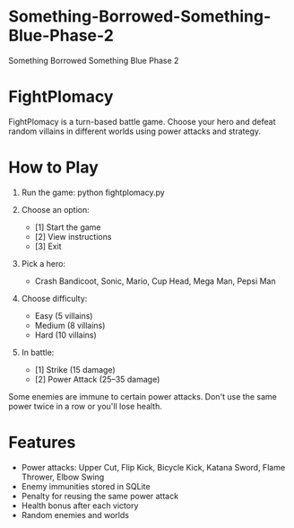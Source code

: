 # Something-Borrowed-Something-Blue-Phase-2
Something Borrowed Something Blue Phase 2
# FightPlomacy

FightPlomacy is a turn-based battle game. Choose your hero and defeat random villains in different worlds using power attacks and strategy.

# How to Play
1. Run the game:
   python fightplomacy.py

2. Choose an option:
   - [1] Start the game
   - [2] View instructions
   - [3] Exit

3. Pick a hero:
   - Crash Bandicoot, Sonic, Mario, Cup Head, Mega Man, Pepsi Man

4. Choose difficulty:
   - Easy (5 villains)
   - Medium (8 villains)
   - Hard (10 villains)

5. In battle:
   - [1] Strike (15 damage)
   - [2] Power Attack (25–35 damage)

Some enemies are immune to certain power attacks. Don't use the same power twice in a row or you'll lose health.

# Features

- Power attacks:
  Upper Cut, Flip Kick, Bicycle Kick, Katana Sword, Flame Thrower, Elbow Swing
- Enemy immunities stored in SQLite
- Penalty for reusing the same power attack
- Health bonus after each victory
- Random enemies and worlds
